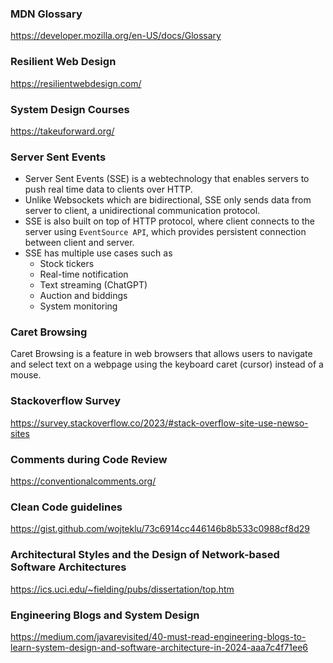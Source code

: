 ### MDN Glossary 
https://developer.mozilla.org/en-US/docs/Glossary

### Resilient Web Design
https://resilientwebdesign.com/

### System Design Courses
https://takeuforward.org/

### Server Sent Events
- Server Sent Events (SSE) is a webtechnology that enables servers to push real time data to clients over HTTP. 
- Unlike Websockets which are bidirectional, SSE only sends data from server to client, a unidirectional communication protocol.
- SSE is also built on top of HTTP protocol, where client connects to the server using `EventSource API`, which provides persistent connection between client and server.
- SSE has multiple use cases such as
  - Stock tickers
  - Real-time notification
  - Text streaming (ChatGPT)
  - Auction and biddings
  - System monitoring
 
### Caret Browsing

Caret Browsing is a feature in web browsers that allows users to navigate and select text on a webpage using the keyboard caret (cursor) instead of a mouse.

### Stackoverflow Survey
https://survey.stackoverflow.co/2023/#stack-overflow-site-use-newso-sites

### Comments during Code Review
https://conventionalcomments.org/

### Clean Code guidelines
https://gist.github.com/wojteklu/73c6914cc446146b8b533c0988cf8d29

### Architectural Styles and the Design of Network-based Software Architectures
https://ics.uci.edu/~fielding/pubs/dissertation/top.htm

### Engineering Blogs and System Design

https://medium.com/javarevisited/40-must-read-engineering-blogs-to-learn-system-design-and-software-architecture-in-2024-aaa7c4f71ee6
